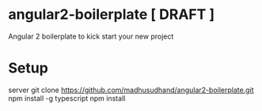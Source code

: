 # angular2-boilerplate [ DRAFT ]
Angular 2 boilerplate to kick start your new project

# Setup
server
git clone https://github.com/madhusudhand/angular2-boilerplate.git
npm install -g typescript
npm install
